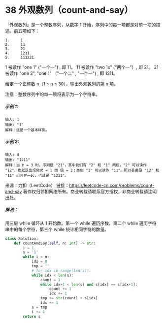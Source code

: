 # 38 外观数列（count-and-say）

「外观数列」是一个整数序列，从数字 1 开始，序列中的每一项都是对前一项的描述。前五项如下：

```
1.     1
2.     11
3.     21
4.     1211
5.     111221
```


1 被读作  "one 1"  ("一个一") , 即 11。
11 被读作 "two 1s" ("两个一"）, 即 21。
21 被读作 "one 2",  "one 1" （"一个二" ,  "一个一") , 即 1211。

给定一个正整数 n（1 ≤ n ≤ 30），输出外观数列的第 n 项。

注意：整数序列中的每一项将表示为一个字符串。

##### 示例 1:

```
输入: 1
输出: "1"
解释：这是一个基本样例。
```

##### 示例 2:

```
输入: 4
输出: "1211"
解释：当 n = 3 时，序列是 "21"，其中我们有 "2" 和 "1" 两组，"2" 可以读作 "12"，也就是出现频次 = 1 而 值 = 2；类似 "1" 可以读作 "11"。所以答案是 "12" 和 "11" 组合在一起，也就是 "1211"。
```

来源：力扣（LeetCode）
链接：https://leetcode-cn.com/problems/count-and-say
著作权归领扣网络所有。商业转载请联系官方授权，非商业转载请注明出处。



##### 解法：

用三层 while 循环从 1 开始数。第一个 while 遍历序数，第二个 while 遍历字符串中的每个字符，第三个 while 统计相同字符的数量。

```python
class Solution:
    def countAndSay(self, n: int) -> str:
        i = 1
        s = '1'
        while i < n:
            idx = 0
            tmp = ''
            # for idx in range(len(s)):
            while idx < len(s):
                count = 1
                while idx+1 < len(s) and s[idx] == s[idx+1]:
                    count += 1
                    idx += 1
                tmp += str(count) + s[idx]
                idx += 1 
            s = tmp
            i += 1
        return s
```


